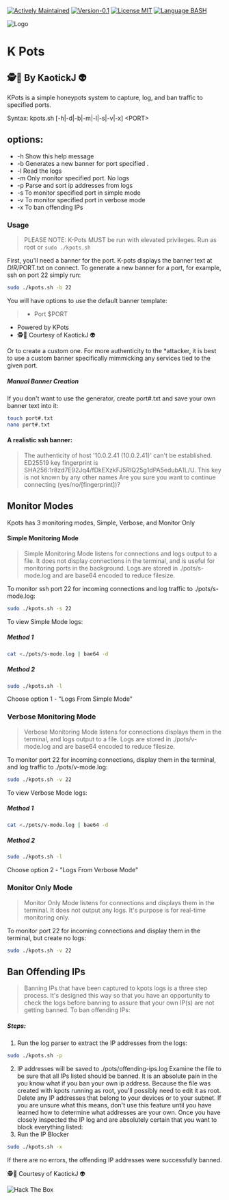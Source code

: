 [![Actively Maintained](https://img.shields.io/badge/Maintenance%20Level-Actively%20Maintained-green.svg)](https://gist.github.com/cheerfulstoic/d107229326a01ff0f333a1d3476e068d) [![Version-0.1](https://img.shields.io/badge/Version-0.1-green)](https://img.shields.io/badge/Version-0.1-green) [![License MIT](https://img.shields.io/badge/License-MIT-blue)](https://github.com/kaotickj/K-Pots/blob/main/LICENSE) [![Language BASH](https://img.shields.io/badge/Language-BASH-red)](https://www.gnu.org/software/bash/)

![Logo](https://kdgwebsolutions.com/assets/img/kpots-cover.png)
# K Pots
## 🕵🔎 By KaotickJ 👽 

 KPots is a simple honeypots system to capture, log, and ban traffic to specified ports.

 Syntax: kpots.sh [-h|-d|-b|-m|-l|-s|-v|-x] \<PORT\>

   options:
   -------------------------------------------
   * -h Show this help message
   * -b <PORT> Generates a new banner for port specified .
   * -l Read the logs
   * -m <PORT> Only monitor specified port. No logs
   * -p Parse and sort ip addresses from logs
   * -s <PORT> To monitor specified port in simple mode
   * -v <PORT> To monitor specified port in verbose mode
   * -x To ban offending IPs
### Usage
>  PLEASE NOTE:  K-Pots MUST be run with elevated privileges. Run as root or `sudo ./kpots.sh `

First, you'll need a banner for the port.  K-pots displays the banner text at $DIR/$PORT.txt on connect. To generate a new banner for a port, for example, ssh on port 22  simply run:
```sh
sudo ./kpots.sh -b 22
```
You will have options to use the default banner template:
> * Port $PORT
* Powered by KPots
* 🕵🔎 Courtesy of KaotickJ 👽

Or to create a custom one. For more authenticity to the *attacker, it is best to use a custom banner specifically mimmicking any services tied to the given port. 

##### Manual Banner Creation 
If you don't want to use the generator, create port#.txt and save your own banner text into it:
```sh
touch port#.txt
nano port#.txt
```
#### A realistic ssh banner:
>The authenticity of host '10.0.2.41 (10.0.2.41)' can't be established.
ED25519 key fingerprint is SHA256:1r8zd7E92Jq4/fDkEXzkFJ5RlQ25g1dPA5edubA1L/U.
This key is not known by any other names
Are you sure you want to continue connecting (yes/no/[fingerprint])?

## Monitor Modes
Kpots has 3 monitoring modes, Simple, Verbose, and Monitor Only
#### Simple Monitoring Mode

> Simple Monitoring Mode listens for connections and logs output to a file.  It does not display connections in the terminal, and is useful for monitoring ports in the background.  Logs are stored in ./pots/s-mode.log and are base64 encoded to reduce filesize.

To monitor ssh port 22 for incoming connections and log traffic to ./pots/s-mode.log:
```sh
sudo ./kpots.sh -s 22
```
To view Simple Mode logs:
##### Method 1
```sh
cat <./pots/s-mode.log | bae64 -d
```

##### Method 2
```sh
sudo ./kpots.sh -l
```
Choose option 1 - "Logs From Simple Mode"

### Verbose Monitoring Mode
> Verbose Monitoring Mode listens for connections displays them in the terminal, and logs output to a file. Logs are stored in ./pots/v-mode.log and are base64 encoded to reduce filesize.

To monitor port 22 for incoming connections, display them in the terminal, and log traffic to ./pots/v-mode.log:
```sh
sudo ./kpots.sh -v 22
```
To view Verbose Mode logs:
##### Method 1
```sh
cat <./pots/v-mode.log | bae64 -d
```

##### Method 2
```sh
sudo ./kpots.sh -l
```
Choose option 2 - "Logs From Verbose Mode"

### Monitor Only Mode
> Monitor Only Mode listens for connections and displays them in the terminal.  It does not output any logs. It's purpose is for real-time monitoring only.

To monitor port 22 for incoming connections and display them in the terminal, but create no logs:
```sh
sudo ./kpots.sh -v 22
```

## Ban Offending IPs
> Banning IPs that have been captured to kpots logs is a three step process. It's designed this way so that you have an opportunity to check the logs before banning to assure that your own IP(s) are not getting banned. To ban offending IPs:
##### Steps:
1) Run the log parser to extract the IP addresses from the logs:
```sh
sudo ./kpots.sh -p
```
2) IP addresses will be saved to ./pots/offending-ips.log Examine the file to be sure that all IPs listed should be banned.  It is an absolute pain in the you know what if you ban your own ip address. Because the file was created with kpots running as root, you'll possibly need to edit it as root. Delete any IP addresses that belong to your devices or to your subnet. If you are unsure what this means, don't use this feature until you have learned how to determine what addresses are your own. Once you have closely inspected the IP log and are absolutely certain that you want to block everything listed:
3) Run the IP Blocker 
```sh
sudo ./kpots.sh -x
```
 If there are no errors, the offending IP addresses were successfully banned.
 
🕵🔎 Courtesy of KaotickJ 👽

![Hack The Box](http://www.hackthebox.eu/badge/image/476578)
